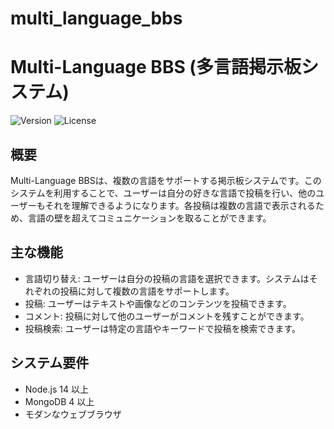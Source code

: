 # multi_language_bbs

# Multi-Language BBS (多言語掲示板システム)

![Version](https://img.shields.io/badge/version-1.0.0-blue.svg)
![License](https://img.shields.io/badge/license-MIT-green.svg)

## 概要

Multi-Language BBSは、複数の言語をサポートする掲示板システムです。このシステムを利用することで、ユーザーは自分の好きな言語で投稿を行い、他のユーザーもそれを理解できるようになります。各投稿は複数の言語で表示されるため、言語の壁を超えてコミュニケーションを取ることができます。

## 主な機能

- 言語切り替え: ユーザーは自分の投稿の言語を選択できます。システムはそれぞれの投稿に対して複数の言語をサポートします。
- 投稿: ユーザーはテキストや画像などのコンテンツを投稿できます。
- コメント: 投稿に対して他のユーザーがコメントを残すことができます。
- 投稿検索: ユーザーは特定の言語やキーワードで投稿を検索できます。

## システム要件

- Node.js 14 以上
- MongoDB 4 以上
- モダンなウェブブラウザ